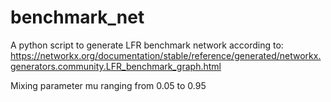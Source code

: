 # benchmark_net
A python script to generate LFR benchmark network
according to:
https://networkx.org/documentation/stable/reference/generated/networkx.generators.community.LFR_benchmark_graph.html

Mixing parameter mu ranging from 0.05 to 0.95
